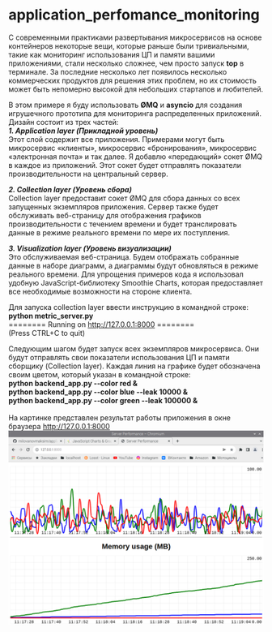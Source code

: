 # application_perfomance_monitoring

С современными практиками развертывания микросервисов на основе контейнеров некоторые вещи, которые раньше были тривиальными, такие как мониторинг использования ЦП и памяти вашими приложениями, стали несколько сложнее, чем просто запуск **top** в терминале. За последние несколько лет появилось несколько коммерческих продуктов для решения этих проблем, но их стоимость может быть непомерно высокой для небольших стартапов и любителей.

В этом примере я буду использовать **ØMQ** и **asyncio** для создания игрушечного прототипа для мониторинга распределенных приложений. Дизайн состоит из трех частей:<br>
***1. Application layer (Прикладной уровень)***<br>
Этот слой содержит все приложения. Примерами могут быть микросервис «клиенты», микросервис «бронирования», микросервис «электронная почта» и так далее. Я добавлю «передающий» сокет ØMQ в каждое из приложений. Этот сокет будет отправлять показатели производительности на центральный сервер.

***2. Collection layer (Уровень сбора)***<br>
Collection layer предоставит сокет ØMQ для сбора данных со всех запущенных экземпляров приложения. Сервер также будет обслуживать веб-страницу для отображения графиков производительности с течением времени и будет транслировать данные в режиме реального времени по мере их поступления.

***3. Visualization layer (Уровень визуализации)***<br>
Это обслуживаемая веб-страница. Будем отображать собранные данные в наборе диаграмм, а диаграммы будут обновляться в режиме реального времени. Для упрощения примеров кода я использовал удобную JavaScript-библиотеку Smoothie Charts, которая предоставляет все необходимые возможности на стороне клиента.

Для запуска collection layer ввести инструкцию в командной строке:<br>
**python metric_server.py**<br>
======== Running on http://127.0.0.1:8000 ========<br>
(Press CTRL+C to quit)<br>

Следующим шагом будет запуск всех экземпляров микросервиса.
Они будут отправлять свои показатели использования ЦП и памяти сборщику (Collection layer).
Каждая линия на графике будет обозначена своим цветом, который указан в командной строке:<br>
**python backend_app.py --color red &**<br>
**python backend_app.py --color blue --leak 10000 &**<br>
**python backend_app.py --color green --leak 100000 &**<br><br>
На картинке представлен результат работы приложения в окне браузера http://127.0.0.1:8000<br>
![My Image](grah.png)
